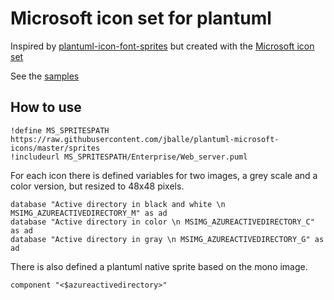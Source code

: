 # Microsoft icon set for plantuml

Inspired by [plantuml-icon-font-sprites](https://github.com/tupadr3/plantuml-icon-font-sprites)
but created with the [Microsoft icon set](http://aka.ms/CnESymbols)

See the [samples](samples/README.md)

## How to use

```
!define MS_SPRITESPATH https://raw.githubusercontent.com/jballe/plantuml-microsoft-icons/master/sprites
!includeurl MS_SPRITESPATH/Enterprise/Web_server.puml
```

For each icon there is defined variables for two images, a grey scale and a color version, but resized to 48x48 pixels.

```
database "Active directory in black and white \n MSIMG_AZUREACTIVEDIRECTORY_M" as ad
database "Active directory in color \n MSIMG_AZUREACTIVEDIRECTORY_C" as ad
database "Active directory in gray \n MSIMG_AZUREACTIVEDIRECTORY_G" as ad
```

There is also defined a plantuml native sprite based on the mono image.

```
component "<$azureactivedirectory>"
```
